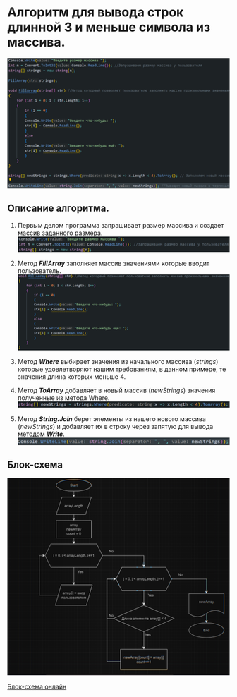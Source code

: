 # Алгоритм для вывода строк длинной 3 и меньше символа из массива.
![Вывод в терминал](resourse\Алгоритм.PNG)
## Описание алгоритма.

1. Первым делом программа запрашивает размер массива и создает массив заданного размера.
![Вывод в терминал](resourse\Range.PNG)
2. Метод _**FillArray**_ заполняет массив значениями которые вводит пользователь.
![Вывод в терминал](resourse\Fill.PNG)
3. Метод _**Where**_ выбирает значения из начального массива (_strings_) которые удовлетворяют нашим требованиям, в данном примере, те значения длина которых меньше 4.

4. Метод _**ToArray**_ добавляет в новый массив (_newStrings_) значения полученные из метода Where.
![Вывод в терминал](resourse\Фильтрация.PNG)
5. Метод _**String.Join**_ берет элементы из нашего нового массива (_newStrings_) и добавляет их в строку через запятую для вывода методом _**Write**_.
![Вывод в терминал](resourse\Вывод.PNG)

## Блок-схема
![Блок-схема](resourse\Block.PNG)

[Блок-схема онлайн](https://drive.google.com/file/d/1MZecaHDvd_x2lO6lGAuTKfAUJ-fKaDMq/view?usp=sharing)